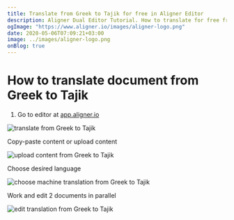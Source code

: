 ```yaml
---
title: Translate from Greek to Tajik for free in Aligner Editor
description: Aligner Dual Editor Tutorial. How to translate for free from Greek to Tajik. Aligner is multilingual document management platform. 
ogImage: "https://www.aligner.io/images/aligner-logo.png"
date: 2020-05-06T07:09:21+03:00
image: ../images/aligner-logo.png
onBlog: true
---
```


# How to translate document from Greek to Tajik

1. Go to editor at [app.aligner.io](https://app.aligner.io "Aligner App web page")

![translate from Greek to Tajik](../aligner-blank-editor.png "translate from Greek to Tajik")

Copy-paste content or upload content

![upload content from Greek to Tajik](../aligner-uploaded-document.png "upload content from Greek to Tajik")

Choose desired language

![choose machine translation from Greek to Tajik](../aligner-language-dropdown.png "choose machine translation from Greek to Tajik")

Work and edit 2 documents in parallel

![edit translation from Greek to Tajik](../aligner-double-sitded-editor.png "edit translation from Greek to Tajik")


